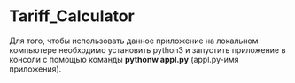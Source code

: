 # Tariff_Calculator

Для того, чтобы использовать данное приложение на локальном компьютере необходимо установить python3 и запустить приложение в консоли с помощью команды **pythonw appl.py** (appl.py-имя приложения).

